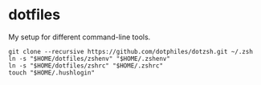 dotfiles
========

My setup for different command-line tools.

```
git clone --recursive https://github.com/dotphiles/dotzsh.git ~/.zsh
ln -s "$HOME/dotfiles/zshenv" "$HOME/.zshenv"
ln -s "$HOME/dotfiles/zshrc" "$HOME/.zshrc"
touch "$HOME/.hushlogin"
```
